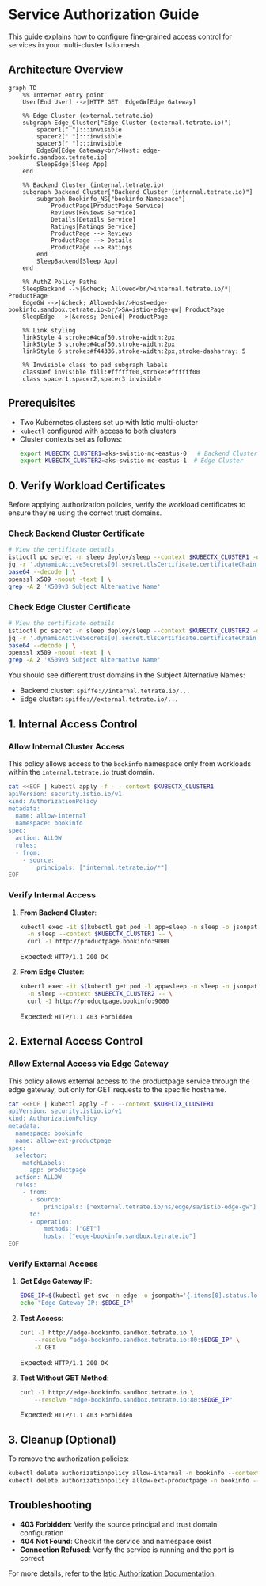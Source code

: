 # Service Authorization Guide

This guide explains how to configure fine-grained access control for services in your multi-cluster Istio mesh.

## Architecture Overview
```mermaid
graph TD
    %% Internet entry point
    User[End User] -->|HTTP GET| EdgeGW[Edge Gateway]

    %% Edge Cluster (external.tetrate.io)
    subgraph Edge_Cluster["Edge Cluster (external.tetrate.io)"]
        spacer1[" "]:::invisible
        spacer2[" "]:::invisible
        spacer3[" "]:::invisible
        EdgeGW[Edge Gateway<br/>Host: edge-bookinfo.sandbox.tetrate.io]
        SleepEdge[Sleep App]
    end

    %% Backend Cluster (internal.tetrate.io)
    subgraph Backend_Cluster["Backend Cluster (internal.tetrate.io)"]
        subgraph Bookinfo_NS["bookinfo Namespace"]
            ProductPage[ProductPage Service]
            Reviews[Reviews Service]
            Details[Details Service]
            Ratings[Ratings Service]
            ProductPage --> Reviews
            ProductPage --> Details
            ProductPage --> Ratings
        end
        SleepBackend[Sleep App]
    end

    %% AuthZ Policy Paths
    SleepBackend -->|&check; Allowed<br/>internal.tetrate.io/*| ProductPage
    EdgeGW -->|&check; Allowed<br/>Host=edge-bookinfo.sandbox.tetrate.io<br/>SA=istio-edge-gw| ProductPage
    SleepEdge -->|&cross; Denied| ProductPage

    %% Link styling
    linkStyle 4 stroke:#4caf50,stroke-width:2px
    linkStyle 5 stroke:#4caf50,stroke-width:2px
    linkStyle 6 stroke:#f44336,stroke-width:2px,stroke-dasharray: 5

    %% Invisible class to pad subgraph labels
    classDef invisible fill:#ffffff00,stroke:#ffffff00
    class spacer1,spacer2,spacer3 invisible
```

## Prerequisites

- Two Kubernetes clusters set up with Istio multi-cluster
- `kubectl` configured with access to both clusters
- Cluster contexts set as follows:
  ```sh
  export KUBECTX_CLUSTER1=aks-swistio-mc-eastus-0   # Backend Cluster
  export KUBECTX_CLUSTER2=aks-swistio-mc-eastus-1  # Edge Cluster
  ```

## 0. Verify Workload Certificates

Before applying authorization policies, verify the workload certificates to ensure they're using the correct trust domains.

### Check Backend Cluster Certificate

```bash
# View the certificate details
istioctl pc secret -n sleep deploy/sleep --context $KUBECTX_CLUSTER1 -o json | \
jq -r '.dynamicActiveSecrets[0].secret.tlsCertificate.certificateChain.inlineBytes' | \
base64 --decode | \
openssl x509 -noout -text | \
grep -A 2 'X509v3 Subject Alternative Name'
```

### Check Edge Cluster Certificate

```bash
# View the certificate details
istioctl pc secret -n sleep deploy/sleep --context $KUBECTX_CLUSTER2 -o json | \
jq -r '.dynamicActiveSecrets[0].secret.tlsCertificate.certificateChain.inlineBytes' | \
base64 --decode | \
openssl x509 -noout -text | \
grep -A 2 'X509v3 Subject Alternative Name'
```

You should see different trust domains in the Subject Alternative Names:
- Backend cluster: `spiffe://internal.tetrate.io/...`
- Edge cluster: `spiffe://external.tetrate.io/...`

## 1. Internal Access Control

### Allow Internal Cluster Access

This policy allows access to the `bookinfo` namespace only from workloads within the `internal.tetrate.io` trust domain.

```sh
cat <<EOF | kubectl apply -f - --context $KUBECTX_CLUSTER1
apiVersion: security.istio.io/v1
kind: AuthorizationPolicy
metadata:
  name: allow-internal
  namespace: bookinfo
spec:
  action: ALLOW
  rules:
  - from:
    - source:
        principals: ["internal.tetrate.io/*"]
EOF
```

### Verify Internal Access

1. **From Backend Cluster**:
   ```sh
   kubectl exec -it $(kubectl get pod -l app=sleep -n sleep -o jsonpath='{.items[0].metadata.name}' --context $KUBECTX_CLUSTER1) \
     -n sleep --context $KUBECTX_CLUSTER1 -- \
     curl -I http://productpage.bookinfo:9080
   ```
   Expected: `HTTP/1.1 200 OK`

2. **From Edge Cluster**:
   ```sh
   kubectl exec -it $(kubectl get pod -l app=sleep -n sleep -o jsonpath='{.items[0].metadata.name}' --context $KUBECTX_CLUSTER2) \
     -n sleep --context $KUBECTX_CLUSTER2 -- \
     curl -I http://productpage.bookinfo:9080
   ```
   Expected: `HTTP/1.1 403 Forbidden`

## 2. External Access Control

### Allow External Access via Edge Gateway

This policy allows external access to the productpage service through the edge gateway, but only for GET requests to the specific hostname.

```sh
cat <<EOF | kubectl apply -f - --context $KUBECTX_CLUSTER1
apiVersion: security.istio.io/v1
kind: AuthorizationPolicy
metadata:
  namespace: bookinfo
  name: allow-ext-productpage
spec:
  selector:
    matchLabels:
      app: productpage
  action: ALLOW
  rules:
    - from:
      - source:
          principals: ["external.tetrate.io/ns/edge/sa/istio-edge-gw"]
      to:
      - operation:
          methods: ["GET"]
          hosts: ["edge-bookinfo.sandbox.tetrate.io"]
EOF
```

### Verify External Access

1. **Get Edge Gateway IP**:
   ```sh
   EDGE_IP=$(kubectl get svc -n edge -o jsonpath='{.items[0].status.loadBalancer.ingress[0].ip}' --context $KUBECTX_CLUSTER2)
   echo "Edge Gateway IP: $EDGE_IP"
   ```

2. **Test Access**:
   ```sh
   curl -I http://edge-bookinfo.sandbox.tetrate.io \
       --resolve "edge-bookinfo.sandbox.tetrate.io:80:$EDGE_IP" \
       -X GET
   ```
   Expected: `HTTP/1.1 200 OK`

3. **Test Without GET Method**:
   ```sh
   curl -I http://edge-bookinfo.sandbox.tetrate.io \
       --resolve "edge-bookinfo.sandbox.tetrate.io:80:$EDGE_IP"
   ```
   Expected: `HTTP/1.1 403 Forbidden`

## 3. Cleanup (Optional)

To remove the authorization policies:

```sh
kubectl delete authorizationpolicy allow-internal -n bookinfo --context $KUBECTX_CLUSTER1
kubectl delete authorizationpolicy allow-ext-productpage -n bookinfo --context $KUBECTX_CLUSTER1
```

## Troubleshooting

- **403 Forbidden**: Verify the source principal and trust domain configuration
- **404 Not Found**: Check if the service and namespace exist
- **Connection Refused**: Verify the service is running and the port is correct

For more details, refer to the [Istio Authorization Documentation](https://istio.io/latest/docs/concepts/security/#authorization).